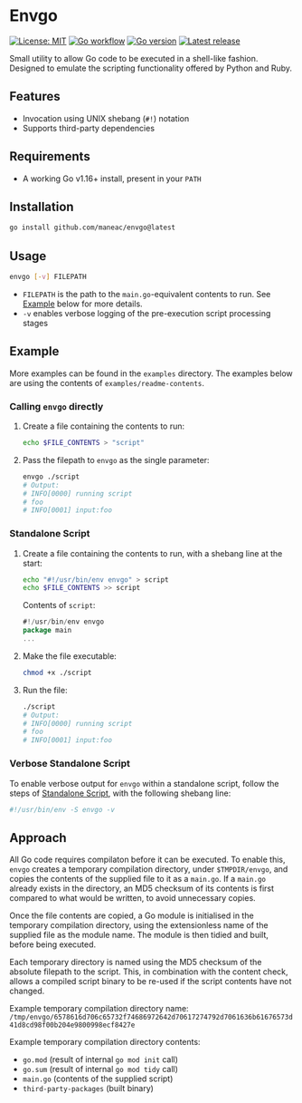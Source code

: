 # Envgo

[![License: MIT](https://img.shields.io/github/license/maneac/envgo)](https://opensource.org/licenses/MIT)
[![Go workflow](https://github.com/maneac/envgo/actions/workflows/golang.yml/badge.svg)](https://github.com/maneac/envgo/actions/workflows/golang.yml)
[![Go version](https://img.shields.io/github/go-mod/go-version/maneac/envgo)](https://go.dev)
[![Latest release](https://img.shields.io/github/v/release/maneac/envgo)](https://github.com/maneac/envgo/releases/latest)

Small utility to allow Go code to be executed in a shell-like fashion. Designed to emulate the scripting functionality offered
by Python and Ruby.

## Features

- Invocation using UNIX shebang (`#!`) notation
- Supports third-party dependencies

## Requirements

- A working Go v1.16+ install, present in your `PATH`

## Installation

```sh
go install github.com/maneac/envgo@latest
```

## Usage

```sh
envgo [-v] FILEPATH
```

- `FILEPATH` is the path to the `main.go`-equivalent contents to run. See [Example](#Example) below for more details.
- `-v` enables verbose logging of the pre-execution script processing stages

## Example

More examples can be found in the `examples` directory. The examples below are using
the contents of `examples/readme-contents`.

### Calling `envgo` directly

1. Create a file containing the contents to run:

    ```sh
    echo $FILE_CONTENTS > "script"
    ```

2. Pass the filepath to `envgo` as the single parameter:

    ```sh
    envgo ./script
    # Output:
    # INFO[0000] running script
    # foo
    # INFO[0001] input:foo
    ```

### Standalone Script

1. Create a file containing the contents to run, with a shebang line at the start:

    ```sh
    echo "#!/usr/bin/env envgo" > script
    echo $FILE_CONTENTS >> script
    ```

    Contents of `script`:

    ```go
    #!/usr/bin/env envgo
    package main
    ...
    ```

2. Make the file executable:

    ```sh
    chmod +x ./script
    ```

3. Run the file:

    ```sh
    ./script
    # Output:
    # INFO[0000] running script
    # foo
    # INFO[0001] input:foo
    ```

### Verbose Standalone Script

To enable verbose output for `envgo` within a standalone script, follow the steps of [Standalone Script](#Standalone-Script), with the following shebang line:

```sh
#!/usr/bin/env -S envgo -v
```

## Approach

All Go code requires compilaton before it can be executed. To enable this, `envgo` creates a temporary compilation directory, under `$TMPDIR/envgo`, and copies the contents of the supplied file to it as a `main.go`. If a `main.go` already exists in the directory, an MD5 checksum of its contents is first compared to what would be written, to avoid unnecessary copies.

Once the file contents are copied, a Go module is initialised in the temporary compilation directory, using the extensionless name of the supplied
file as the module name. The module is then tidied and built, before being executed.

Each temporary directory is named using the MD5 checksum of the absolute filepath to the script. This, in combination with the content check, allows
a compiled script binary to be re-used if the script contents have not changed.

Example temporary compilation directory name: `/tmp/envgo/6578616d706c65732f74686972642d70617274792d7061636b61676573d41d8cd98f00b204e9800998ecf8427e`

Example temporary compilation directory contents:

- `go.mod` (result of internal `go mod init` call)
- `go.sum` (result of internal `go mod tidy` call)
- `main.go` (contents of the supplied script)
- `third-party-packages` (built binary)
